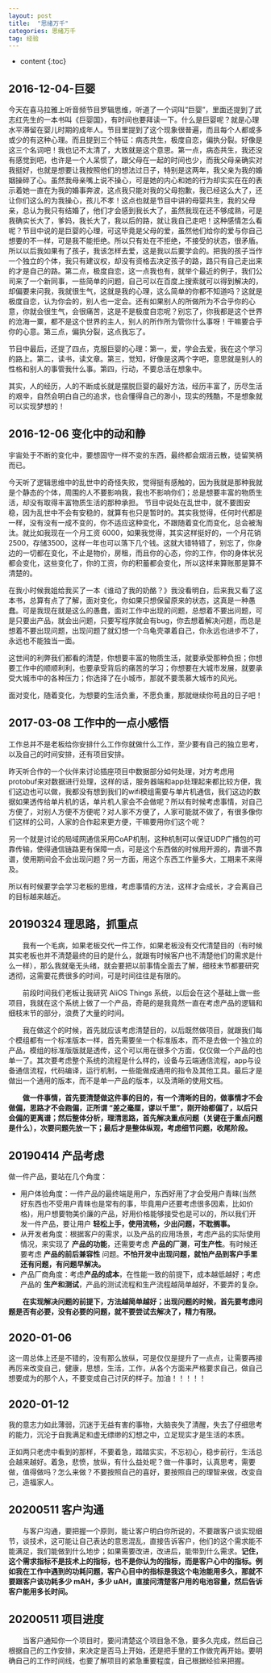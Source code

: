 ```yaml
---
layout: post
title:  "思绪万千"
categories: 思绪万千
tag: 经验 
---
```


* content
{:toc}

## 2016-12-04-巨婴

今天在喜马拉雅上听音频节目罗辑思维，听道了一个词叫“巨婴”，里面还提到了武志红先生的一本书叫《巨婴国》，有时间也要拜读一下。什么是巨婴呢？就是心理水平滞留在婴儿时期的成年人。节目里提到了这个现象很普遍，而且每个人都或多或少的有这种心理。而且提到三个特征：病态共生，极度自恋，偏执分裂。好像是这三个名词吧！我也记不太清了，大致就是这个意思。第一点，病态共生，我还没有感觉到吧，也许是一个人呆惯了，跟父母在一起的时间也少，而我父母亲确实对我挺好，也就是想要让我按照他们的想法过日子，特别是这两年，我父亲为我的婚姻操碎了心。虽然我母亲嘴上说不操心，可是她的内心和她的行为却实实在在的表示着她一直在为我的婚事奔波，这点我只能对我的父母抱歉，我已经这么大了，还让你们这么的为我操心，孩儿不孝！这点也就是节目中讲的母婴共生，我的父母亲，总认为我只有结婚了，他们才会感到我长大了，虽然我现在还不够成熟，可是我确实长大了，爹妈，我长大了，我以后的路，就让我自己走吧！这种感情怎么看呢？节目中说的是巨婴的心理，可这毕竟是父母的爱，虽然他们给你的爱与你自己想要的不一样，可是我不能拒绝。所以只有处在不拒绝，不接受的状态，很矛盾。所以以后我如果有了孩子，我该怎样去爱，这是我以后要学会的。把我的孩子当作一个独立的个体，我只有建议权，却没有资格去决定孩子的路，路只有自己走出来的才是自己的路。第二点，极度自恋，这一点我也有，就举个最近的例子，我们公司来了一个新同事，一些简单的问题，自己可以在百度上搜索就可以得到解决的，却偏要来问我，我就很生气，这就是我的心理，这么简单的你都不知道吗？这就是极度自恋，认为你会的，别人也一定会。还有如果别人的所做所为不合乎你的心意，你就会很生气，会很痛苦，这是不是极度自恋呢？别忘了，你我都是这个世界的沧海一粟，都不是这个世界的主人，别人的所作所为管你什么事呀！干嘛要合乎你的心意。第三点，偏执分裂，这点我忘了。

节目中最后，还提了四点，克服巨婴的心理：第一，爱，学会去爱，我在这个学习的路上。第二，读书，读文章。第三，觉知，好像是这两个字吧，意思就是别人的性格和别人的事管我什么事。第四，行动，不要总活在想象中。

其实，人的经历，人的不断成长就是摆脱巨婴的最好方法，经历丰富了，历尽生活的艰辛，自然会明白自己的追求，也会懂得自己的渺小，现实的残酷，不是想象就可以实现梦想的！

## 2016-12-06 变化中的动和静

宇宙处于不断的变化中，要想固守一样不变的东西，最终都会烟消云散，徒留笑柄而已。

今天听了逻辑思维中的乱世中的奇怪失败，觉得挺有感触的，因为我就是那种我就是个静态的个体，周围的人不要影响我，我也不影响你们；总是想要丰富的物质生活，却没有取得丰富物质生活的那种承担。
节目中说处在乱世中，就不要图安稳，因为乱世中不会有安稳的，就算有也只是暂时的。其实我觉得，任何时代都是一样，没有没有一成不变的，你不适应这种变化，不跟随着变化而变化，总会被淘汰。就比如我现在一个月工资 6000，如果我觉得，其实这样挺好的，一个月花销2500，存储3500，这样一年也可以落下几个钱。这就大错特错了，别忘了，你身边的一切都在变化，不止是物价，房租，而且你的心态，你的工作，你的身体状况都会变化，这些变化了，你的工资，你的积蓄都会变化，所以这样来算账那是算不清楚的。

在我小时候我姐给我买了一本《谁动了我的奶酪？》我没看明白，后来我又看了这本书，总算有点了了解，面对变化，你如果只想保留原来的状态，这真是一种愚蠢。可是我现在就是这么的愚蠢，面对工作中出现的问题，总想着不要出问题，可是只要出产品，就会出问题，只要写程序就会有bug，你去想着解决问题，而总是想着不要出现问题，出现问题了就幻想一个乌龟壳罩着自己，你永远也进步不了，永远也不能独当一面。

这世间的利弊我们都看的清楚，你想要丰富的物质生活，就要承受那种负担；你想要工作中的顺顺利利，也要承受背后的痛苦的学习；你想要在大城市发展，就要承受大城市中的各种压力；你选择了在小城市，那就不要羡慕大城市的风光。

面对变化，随着变化，为想要的生活负重，不愿负重，那就继续你苟且的日子吧！

## 2017-03-08 工作中的一点小感悟

工作总并不是老板给你安排什么工作你就做什么工作，至少要有自己的独立思考，以及自己的时间安排，还有项目安排。

昨天听合作的一个伙伴来讨论插座项目中数据部分如何处理，对方考虑用protobuf来对数据进行处理，这样的话，服务器端和app处理起来都比较方便，我们这边也可以做，我都没有想到我们的wifi模组需要与单片机通信，我们这边的数据如果透传给单片机的话，单片机人家会不会做呢？所以有时候考虑事情，对自己方便了，对别人方便不方便呢？对人家不方便了，人家可能就不做了，有很多像你们这样的公司，人家的合作起来更方便，干嘛要用你们这个呢？

另一个就是讨论的局域网通信采用CoAP机制，这种机制可以保证UDP广播包的可靠传输，使得通信链路更有保障一点，可是这个东西做的时候用开源的，靠谱不靠谱，使用期间会不会出现问题？另一方面，用这个东西工作量多大，工期来不来得及。

所以有时候要学会学习老板的思维，考虑事情的方法，这样才会成长，才会离自己的目标越来越近。

## 20190324 理思路，抓重点

<p style="text-indent:2em">我有一个毛病，如果老板交代一件工作，如果老板没有交代清楚目的（有时候其实老板也并不清楚最终的目的是什么，就跟有时候客户也不清楚他们的需求是什么一样），那么我就毫无头绪，就会要把以前事情全面去了解，细枝末节都要研究透彻，这需要花费很多的时间，可是时间往往是有限的。</p>
<p style="text-indent:2em">前段时间我们老板让我研究 AliOS Things 系统，以后会在这个基础上做一些项目，我就在这个系统上做了一个产品，奇葩的是我竟然一直在考虑产品的逻辑和细枝末节的部分，浪费了大量的时间。</p>
<p style="text-indent:2em">我在做这个的时候，首先就应该考虑清楚目的，以后既然做项目，就跟我们每个模组都有一个标准版本一样，首先需要坐一个标准版本，而不是去做一个独立的产品，模组的标准版版就是透传，这个可以用在很多个方面，仅仅做一个产品的也单一了。其次要考虑整个系统的流程是什么样的，设备与云端通信流程，app与设备通信流程，代码编译，运行机制，一些能做成通用的指令及其他工具。最后才是做出一个通用的版本，而不是单一产品的版本，以及清晰的使用文档。</p>
<p style="text-indent:2em"><b>做一件事情，首先要清楚做这件事的目的，有一个清晰的目的，做事情才不会做偏，思路才不会跑偏，正所谓 “差之毫厘，谬以千里”，刚开始都偏了，以后只会偏的更离谱；然后整体分析，理清思路，首先解决重点问题（关键在于重点问题是什么），次要问题先放一下；最后才是整体纵观，考虑细节问题，收尾阶段。</b></p>


## 20190414 产品考虑

做一件产品，要站在几个角度：

- 用户体验角度：一件产品的最终端是用户，东西好用了才会受用户青睐(当然好东西也不受用户青睐也是常有的事，毕竟用户还要考虑很多因素，比如价格)，用户想要物美价廉的产品，好用价格能够接受也是可以的，所以我们开发一件产品，要让用户 <b>轻松上手，使用流畅，少出问题，不耽搁事。</b>
- 从开发者角度：根据客户的需求，以及产品的应用场景，考虑产品的实际使用情况，来实现了 **产品的功能**，还需要考虑 **产品的厂测**，**可生产性**。有时候还要考虑 **产品的前后兼容性** 问题。**不怕开发中出现问题，就怕产品到客户手里还有问题，有问题早解决。**
- 产品厂商角度：考虑**产品的成本**，在性能一致的前提下，成本越低越好；考虑产品的 **生产和测试**，产品的测试流程和生产流程越简单越好，不要弄的复杂。

<p style="text-indent:2em"><b>在实现解决问题的前提下，方法越简单越好；出现问题的时候，首先要考虑问题是否有必要，没有必要的问题，就不要尝试去解决了，精力有限。</b></p>

## 2020-01-06

这一周总体上还是不错的，没有那么放纵，可是仅仅是提升了一点点，让需要再接再厉来改变自己，健康，思想，生活，工作，从各个方面来严格要求自己，做自己想要成为的那个人，不要变成自己讨厌的样子。加油！！！！！

## 2020-01-12

我的意志力如此薄弱，沉迷于无益有害的事物，大脑丧失了清醒，失去了仔细思考的能力，沉沦于自我满足和虚无缥缈的幻想之中，立足现实才是生活的本质。

正如两只老虎中看到的那样，不要着急，踏踏实实，不忘初心，稳步前行，生活总会越来越好。着急，悲愤，放纵，有什么益处呢？做一件事时，认真思考，需要做，值得做吗？怎么来做？不要按照自己的喜好，要按照自己的理智来做，改变自己，造福家人。

## 20200511 客户沟通

<p style="text-indent:2em">与客户沟通，要把握一个原则，能让客户明白你所说的，不要跟客户谈实现细节，谈技术，这可能让自己表达的意思混乱，直接告诉客户，他们的这个需求能不能满足，我们能做到什么地步；如果需要改进，改进后，能带到什么需求。<b>记住，这个需求指标不是技术上的指标，也不是你认为的指标，而是客户心中的指标。例如我在工作中遇到的功耗问题，客户心目中的指标是我这个电池能用多久，那就不要跟客户谈功耗多少 mAH，多少 uAH，直接问清楚客户用的电池容量，然后告诉客户能用多长时间。</b></p>

## 20200511 项目进度

<p style="text-indent:2em">当客户通知你一个项目时，要问清楚这个项目急不急，要多久完成，然后自己根据自己的工作安排，来决定是否马上开始，还是把手里的工作做完再开始。要明确自己的工作时间线，也要了解项目的紧急重要程度，自己根据经验来把握。</p>